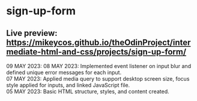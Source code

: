 # sign-up-form
Live preview: <https://mikeycos.github.io/theOdinProject/intermediate-html-and-css/projects/sign-up-form/>
---
09 MAY 2023: 
08 MAY 2023: Implemented event listener on input blur and defined unique error messages for each input.  
07 MAY 2023: Applied media query to support desktop screen size, focus style applied for inputs, and linked JavaScript file.    
05 MAY 2023: Basic HTML structure, styles, and content created.  